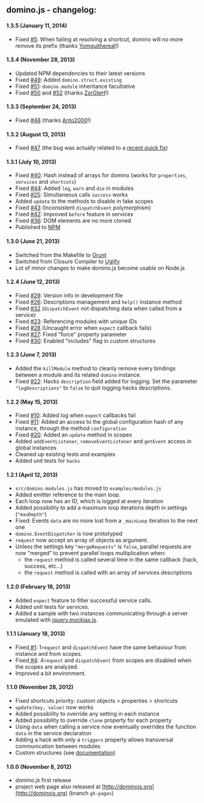 ## domino.js - changelog:

#### 1.3.5 (January 11, 2014)

 - Fixed [#5](https://github.com/jacomyal/domino.js/issues/5): When failing at resolving a shortcut, domino will no more remove its prefix (thanks [Yomguithereal](https://github.com/Yomguithereal)!)

#### 1.3.4 (November 28, 2013)

 - Updated NPM dependencies to their latest versions
 - Fixed [#49](https://github.com/jacomyal/domino.js/issues/49): Added `domino.struct.existing`
 - Fixed [#51](https://github.com/jacomyal/domino.js/issues/51): `domino.module` inheritance facultative
 - Fixed [#50](https://github.com/jacomyal/domino.js/issues/50) and [#52](https://github.com/jacomyal/domino.js/issues/52) (thanks [ZorGleH](https://github.com/ZorGleH)!)

#### 1.3.3 (September 24, 2013)

 - Fixed [#48](https://github.com/jacomyal/domino.js/issues/48) (thanks [Anto2000](https://github.com/Anto2000)!)

#### 1.3.2 (August 13, 2013)

 - Fixed [#47](https://github.com/jacomyal/domino.js/issues/47) (the bug was actually related to a [recent quick fix](https://github.com/jacomyal/domino.js/commit/30e779eb443c281985945b3bd305a9d39cb37c09))

#### 1.3.1 (July 10, 2013)

 - Fixed [#40](https://github.com/jacomyal/domino.js/issues/40): Hash instead of arrays for domino (works for `properties`, `services` and `shortcuts`)
 - Fixed [#44](https://github.com/jacomyal/domino.js/issues/44): Added `log`, `warn` and `die` in modules
 - Fixed [#25](https://github.com/jacomyal/domino.js/issues/25): Simultaneous calls `success` works
 - Added `update` to the methods to disable in fake scopes
 - Fixed [#43](https://github.com/jacomyal/domino.js/issues/43) (Inconsistent `dispatchEvent` polymorphism)
 - Fixed [#42](https://github.com/jacomyal/domino.js/issues/42): Improved `before` feature in services
 - Fixed [#36](https://github.com/jacomyal/domino.js/issues/36): DOM elements are no more cloned
 - Published to [NPM](https://npmjs.org/package/domino-js)

#### 1.3.0 (June 21, 2013)

 - Switched from the Makefile to [Grunt](http://gruntjs.com/installing-grunt)
 - Switched from Closure Compiler to [Uglify](https://github.com/mishoo/UglifyJS)
 - Lot of minor changes to make domino.js become usable on Node.js

#### 1.2.4 (June 12, 2013)

 - Fixed [#29](https://github.com/jacomyal/domino.js/issues/29): Version info in development file
 - Fixed [#26](https://github.com/jacomyal/domino.js/issues/26): Descriptions management and `help()` instance method
 - Fixed [#32](https://github.com/jacomyal/domino.js/issues/32) (`dispatchEvent` not dispatching data when called from a service)
 - Fixed [#23](https://github.com/jacomyal/domino.js/issues/23): Referencing modules with unique IDs
 - Fixed [#28](https://github.com/jacomyal/domino.js/issues/28) (Uncaught error when `expect` callback fails)
 - Fixed [#27](https://github.com/jacomyal/domino.js/issues/27): Fixed "force" property parameter
 - Fixed [#30](https://github.com/jacomyal/domino.js/issues/30): Enabled "includes" flag in custom structures

#### 1.2.3 (June 7, 2013)

 - Added the `killModule` method to cleanly remove every bindings between a module and its related `domino` instance.
 - Fixed [#22](https://github.com/jacomyal/domino.js/issues/22): Hacks `description` field added for logging. Set the parameter `"logDescriptions"` to `false` to quit logging hacks descriptions.

#### 1.2.2 (May 15, 2013)

 - Fixed [#10](https://github.com/jacomyal/domino.js/issues/10): Added log when `expect` callbacks fail
 - Fixed [#11](https://github.com/jacomyal/domino.js/issues/11): Added an access to the global configuration hash of any instance, through the method `configuration`
 - Fixed [#20](https://github.com/jacomyal/domino.js/issues/20): Added an `update` method in scopes
 - Added `addEventListener`, `removeEventListener` and `getEvent` access in global instances
 - Cleaned up existing tests and examples
 - Added unit tests for `hacks`

#### 1.2.1 (April 12, 2013)

 - `src/domino.modules.js` has moved to `examples/modules.js`
 - Added emitter reference to the main loop.
 - Each loop now has an ID, which is logged at every iteration
 - Added possibility to add a maximum loop iterations depth in settings (`"maxDepth"`)
 - Fixed: Events `data` are no more lost from a `_mainLoop` iteration to the next one
 - `domino.EventDispatcher` is now prototyped
 - `request` now accept an array of objects as argument.
 - Unless the settings key `"mergeRequests"` is `false`, parallel requests are now "merged" to prevent parallel loops multiplication when:
   * the `request` method is called several time in the same callback (hack, success, etc...)
   * the `request` method is called with an array of services descriptions

#### 1.2.0 (February 18, 2013)

 - Added `expect` feature to filter successful service calls.
 - Added unit tests for services.
 - Added a sample with two instances communicating through a server emulated with [jquery.mockjax.js](https://github.com/appendto/jquery-mockjax).

#### 1.1.1 (January 18, 2013)

 - Fixed[ #1](https://github.com/jacomyal/domino.js/issues/): 1`request` and `dispatchEvent` have the same behaviour from instance and from scopes.
 - Fixed[ #4](https://github.com/jacomyal/domino.js/issues/): 4`request` and `dispatchEvent` from scopes are disabled when the scopes are analyzed.
 - Improved a bit environment.

#### 1.1.0 (November 28, 2012)

 - Fixed shortcuts priority: custom objects > properties > shortcuts
 - `update(key, value)` now works
 - Added possibility to override any setting in each instance
 - Added possibility to override `clone` property for each property
 - Using `data` when calling a service now eventually overrides the function `data` in the service declaration
 - Adding a hack with only a `triggers` property allows transversal communication between modules
 - Custom structures (see [documentation](http://dominojs.org/#structures))

#### 1.0.0 (November 8, 2012)

 - *domino.js* first release
 - project web page also released at [http://dominojs.org](http://dominojs.org) (branch `gh-pages`)
